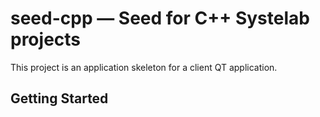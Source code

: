 # seed-cpp — Seed for C++ Systelab projects

This project is an application skeleton for a client QT application.

## Getting Started
